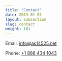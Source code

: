 ```yaml
---
title: "Contact"
date: 2019-01-01
layout: subsection
slug: contact
weight: 101
---
```


Email: [info@as14525.net](mailto:info@as14525.net)

Phone: [+1 888 434 1043](tel:+18884341043)
